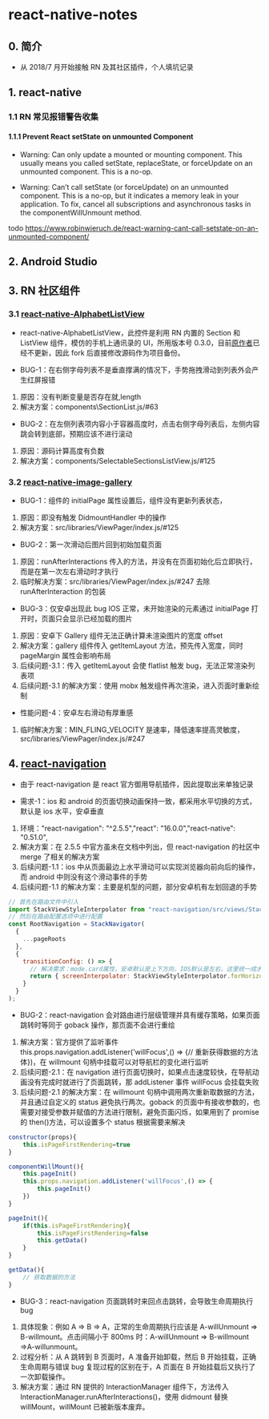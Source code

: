 # react-native-notes

## 0. 简介

- 从 2018/7 月开始接触 RN 及其社区插件，个人填坑记录

## 1. react-native

### 1.1 RN 常见报错警告收集

#### 1.1.1 Prevent React setState on unmounted Component

- Warning: Can only update a mounted or mounting component. This usually means you called setState, replaceState, or forceUpdate on an unmounted component. This is a no-op.

- Warning: Can’t call setState (or forceUpdate) on an unmounted component. This is a no-op, but it indicates a memory leak in your application. To fix, cancel all subscriptions and asynchronous tasks in the componentWillUnmount method.

todo https://www.robinwieruch.de/react-warning-cant-call-setstate-on-an-unmounted-component/

## 2. Android Studio

## 3. RN 社区组件

### 3.1 [react-native-AlphabetListView](https://github.com/elizond0/react-native-alphabetlistview)

- react-native-AlphabetListView，此控件是利用 RN 内置的 Section 和 ListView 组件，模仿的手机上通讯录的 UI，所用版本号 0.3.0，目前[原作者](https://github.com/i6mi6/react-native-alphabetlistview)已经不更新，因此 fork 后直接修改源码作为项目备份。

- BUG-1：在右侧字母列表不是垂直撑满的情况下，手势拖拽滑动到列表外会产生红屏报错

1. 原因：没有判断变量是否存在就,length
2. 解决方案：components\SectionList.js/#63

- BUG-2：在左侧列表项内容小于容器高度时，点击右侧字母列表后，左侧内容跳会转到底部，预期应该不进行滚动

1. 原因：源码计算高度有负数
2. 解决方案：components/SelectableSectionsListView.js/#125

### 3.2 [react-native-image-gallery](https://github.com/elizond0/react-native-image-gallery)

- BUG-1：组件的 initialPage 属性设置后，组件没有更新列表状态，

1. 原因：即没有触发 DidmountHandler 中的操作
2. 解决方案：src/libraries/ViewPager/index.js/#125

- BUG-2：第一次滑动后图片回到初始加载页面

1. 原因：runAfterInteractions 传入的方法，并没有在页面初始化后立即执行，而是在第一次左右滑动时才执行
2. 临时解决方案：src/libraries/ViewPager/index.js/#247 去除 runAfterInteraction 的包装

- BUG-3：仅安卓出现此 bug IOS 正常，未开始渲染的元素通过 initialPage 打开时，页面只会显示已经加载的图片

1. 原因：安卓下 Gallery 组件无法正确计算未渲染图片的宽度 offset
2. 解决方案：gallery 组件传入 getItemLayout 方法，预先传入宽度，同时 pageMargin 属性会影响布局
3. 后续问题-3.1：传入 getItemLayout 会使 flatlist 触发 bug，无法正常渲染列表项
4. 后续问题-3.1 的解决方案：使用 mobx 触发组件再次渲染，进入页面时重新绘制

- 性能问题-4：安卓左右滑动有厚重感

1. 临时解决方案：MIN_FLING_VELOCITY 是速率，降低速率提高灵敏度，src/libraries/ViewPager/index.js/#247

## 4. [react-navigation](https://github.com/react-navigation/react-navigation)

- 由于 react-navigation 是 react 官方御用导航插件，因此提取出来单独记录

- 需求-1：ios 和 android 的页面切换动画保持一致，都采用水平切换的方式，默认是 ios 水平，安卓垂直

1. 环境："react-navigation": "^2.5.5","react": "16.0.0","react-native": "0.51.0",
2. 解决方案：在 2.5.5 中官方虽未在文档中列出，但 react-navigation 的社区中 merge 了相关的解决方案
3. 后续问题-1.1：ios 中从页面最边上水平滑动可以实现浏览器向前向后的操作，而 android 中则没有这个滑动事件的手势
4. 后续问题-1.1 的解决方案：主要是机型的问题，部分安卓机有左划回退的手势

```js
// 首先在路由文件中引入
import StackViewStyleInterpolator from "react-navigation/src/views/StackView/StackViewStyleInterpolator";
// 然后在路由配置选项中进行配置
const RootNavigation = StackNavigator(
  {
    ...pageRoots
  },
  {
    transitionConfig: () => {
      // 解决需求：mode.card属性，安卓默认是上下方向，IOS默认是左右，这里统一成水平方向
      return { screenInterpolator: StackViewStyleInterpolator.forHorizontal };
    }
  }
);
```

- BUG-2：react-navigation 会对路由进行层级管理并具有缓存策略，如果页面跳转时等同于 goback 操作，那页面不会进行重绘

1. 解决方案：官方提供了监听事件 this.props.navigation.addListener('willFocus',() => {// 重新获得数据的方法体})，在 willmount 句柄中挂载可以对导航栏的变化进行监听
2. 后续问题-2.1：在 navigation 进行页面切换时，如果点击速度较快，在导航动画没有完成时就进行了页面跳转，那 addListener 事件 willFocus 会挂载失败
3. 后续问题-2.1 的解决方案：在 willmount 句柄中调用两次重新取数据的方法，并且通过自定义的 status 避免执行两次。goback 的页面中有接收参数的，也需要对接受参数并赋值的方法进行限制，避免页面闪烁，如果用到了 promise 的 then()方法，可以设置多个 status 根据需要来解决

```js
constructor(props){
    this.isPageFirstRendering=true
}

componentWillMount(){
    this.pageInit()
    this.props.navigation.addListener('willFocus',() => {
        this.pageInit()
    })
}

pageInit(){
    if(this.isPageFirstRendering){
        this.isPageFirstRendering=false
        this.getData()
    }
}

getData(){
    // 获取数据的方法
}
```

- BUG-3：react-navigation 页面跳转时来回点击跳转，会导致生命周期执行 bug

1. 具体现象：例如 A => B => A，正常的生命周期执行应该是 A-willUnmount => B-willmount。点击间隔小于 800ms 时：A-willUnmount => B-willmount =>A-willunmount。
2. 过程分析：从 A 跳转到 B 页面时，A 准备开始卸载，然后 B 开始挂载，正确生命周期与错误 bug 复现过程的区别在于，A 页面在 B 开始挂载后又执行了一次卸载操作。
3. 解决方案：通过 RN 提供的 InteractionManager 组件下，方法传入 InteractionManager.runAfterInteractions()，使用 didmount 替换 willMount，willMount 已被新版本废弃。
